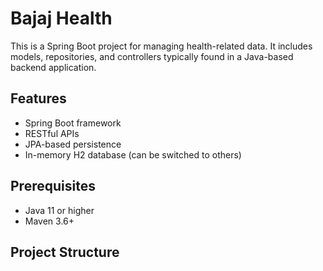 # Bajaj Health

This is a Spring Boot project for managing health-related data. It includes models, repositories, and controllers typically found in a Java-based backend application.

## Features

- Spring Boot framework
- RESTful APIs
- JPA-based persistence
- In-memory H2 database (can be switched to others)

## Prerequisites

- Java 11 or higher
- Maven 3.6+

## Project Structure

